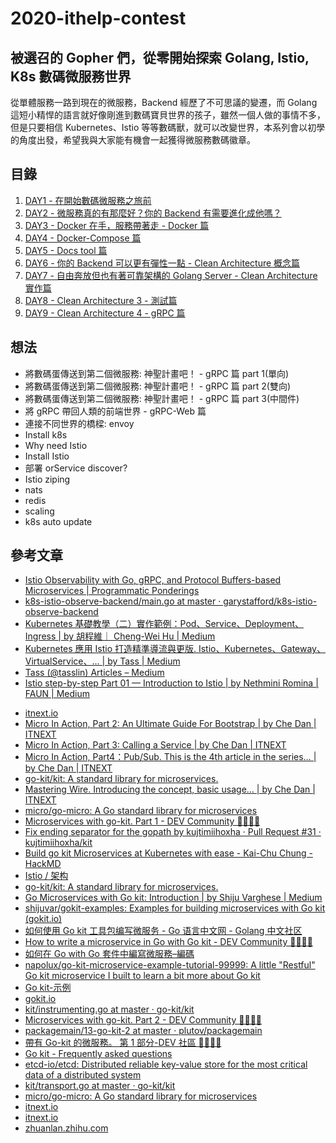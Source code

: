 # 2020-ithelp-contest

## 被選召的 Gopher 們，從零開始探索 Golang, Istio, K8s 數碼微服務世界

從單體服務一路到現在的微服務，Backend 經歷了不可思議的變遷，而 Golang 這短小精悍的語言就好像剛進到數碼寶貝世界的孩子，雖然一個人做的事情不多，但是只要相信 Kubernetes、Istio 等等數碼獸，就可以改變世界，本系列會以初學的角度出發，希望我與大家能有機會一起獲得微服務數碼徽章。

## 目錄

1. [DAY1 - 在開始數碼微服務之旅前](https://github.com/superj80820/2020-ithelp-contest/blob/master/DAY01)
2. [DAY2 - 微服務真的有那麼好？你的 Backend 有需要進化成他嗎？](https://github.com/superj80820/2020-ithelp-contest/blob/master/DAY02)
3. [DAY3 - Docker 在手，服務帶著走 - Docker 篇](https://github.com/superj80820/2020-ithelp-contest/blob/master/DAY03)
4. [DAY4 - Docker-Compose 篇](https://github.com/superj80820/2020-ithelp-contest/blob/master/DAY04)
5. [DAY5 - Docs tool 篇](https://github.com/superj80820/2020-ithelp-contest/blob/master/DAY05)
6. [DAY6 - 你的 Backend 可以更有彈性一點 - Clean Architecture 概念篇](https://github.com/superj80820/2020-ithelp-contest/blob/master/DAY06)
7. [DAY7 - 自由奔放但也有著可靠架構的 Golang Server - Clean Architecture 實作篇](https://github.com/superj80820/2020-ithelp-contest/blob/master/DAY07)
8. [DAY8 - Clean Architecture 3 - 測試篇](https://github.com/superj80820/2020-ithelp-contest/blob/master/DAY08)
9. [DAY9 - Clean Architecture 4 - gRPC 篇](https://github.com/superj80820/2020-ithelp-contest/blob/master/DAY09)

## 想法

- 將數碼蛋傳送到第二個微服務: 神聖計畫吧！ - gRPC 篇 part 1(單向)
- 將數碼蛋傳送到第二個微服務: 神聖計畫吧！ - gRPC 篇 part 2(雙向)
- 將數碼蛋傳送到第二個微服務: 神聖計畫吧！ - gRPC 篇 part 3(中間件)
- 將 gRPC 帶回人類的前端世界 - gRPC-Web 篇
- 連接不同世界的橋樑: envoy
- Install k8s
- Why need Istio
- Install Istio
- 部署 orService discover?
- Istio ziping
- nats
- redis
- scaling
- k8s auto update

## 參考文章

- [Istio Observability with Go, gRPC, and Protocol Buffers-based Microservices | Programmatic Ponderings](https://programmaticponderings.com/2019/04/17/istio-observability-with-go-grpc-and-protocol-buffers-based-microservices/)
- [k8s-istio-observe-backend/main.go at master · garystafford/k8s-istio-observe-backend](https://github.com/garystafford/k8s-istio-observe-backend/blob/master/services/service-b/main.go)
- [Kubernetes 基礎教學（二）實作範例：Pod、Service、Deployment、Ingress | by 胡程維｜ Cheng-Wei Hu | Medium](https://medium.com/@C.W.Hu/kubernetes-implement-ingress-deployment-tutorial-7431c5f96c3e)
- [Kubernetes 應用 Istio 打造精準導流與更版. Istio、Kubernetes、Gateway、VirtualService、… | by Tass | Medium](https://medium.com/@tasslin/kubernetes%E6%87%89%E7%94%A8istio%E6%89%93%E9%80%A0%E7%B2%BE%E6%BA%96%E5%B0%8E%E6%B5%81%E8%88%87%E6%9B%B4%E7%89%88-9206f7d326ff)
- [Tass (@tasslin) Articles – Medium](https://medium.com/@tasslin)
- [Istio step-by-step Part 01 — Introduction to Istio | by Nethmini Romina | FAUN | Medium](https://medium.com/faun/istio-step-by-step-part-01-introduction-to-istio-b9fd0df30a9e)

* [itnext.io](https://itnext.io/micro-in-action-getting-started-a79916ae3cac)
* [Micro In Action, Part 2: An Ultimate Guide For Bootstrap | by Che Dan | ITNEXT](https://itnext.io/micro-in-action-part-2-71230f01d6fb)
* [Micro In Action, Part 3: Calling a Service | by Che Dan | ITNEXT](https://itnext.io/micro-in-action-part-3-calling-a-service-55d865928f11)
* [Micro In Action, Part4：Pub/Sub. This is the 4th article in the series… | by Che Dan | ITNEXT](https://itnext.io/micro-in-action-part4-pub-sub-564f3b054ecd)
* [go-kit/kit: A standard library for microservices.](https://github.com/go-kit/kit)
* [Mastering Wire. Introducing the concept, basic usage… | by Che Dan | ITNEXT](https://itnext.io/mastering-wire-f1226717bbac)
* [micro/go-micro: A Go standard library for microservices](https://github.com/micro/go-micro)
* [Microservices with go-kit. Part 1 - DEV Community 👩‍💻👨‍💻](https://dev.to/plutov/microservices-with-go-kit-part-1-13dd)
* [Fix ending separator for the gopath by kujtimiihoxha · Pull Request #31 · kujtimiihoxha/kit](https://github.com/kujtimiihoxha/kit/pull/31)
* [Build go kit Microservices at Kubernetes with ease - Kai-Chu Chung - HackMD](https://hackmd.io/@gdg-taipei/BJ1ImG03B)
* [Istio / 架构](https://istio.io/latest/zh/docs/ops/deployment/architecture/)
* [go-kit/kit: A standard library for microservices.](https://github.com/go-kit/kit)
* [Go Microservices with Go kit: Introduction | by Shiju Varghese | Medium](https://medium.com/@shijuvar/go-microservices-with-go-kit-introduction-43a757398183)
* [shijuvar/gokit-examples: Examples for building microservices with Go kit (gokit.io)](https://github.com/shijuvar/gokit-examples)
* [如何使用 Go kit 工具包编写微服务 - Go 语言中文网 - Golang 中文社区](https://studygolang.com/articles/21378)
* [How to write a microservice in Go with Go kit - DEV Community 👩‍💻👨‍💻](https://dev.to/napolux/how-to-write-a-microservice-in-go-with-go-kit-a66)
* [如何在 Go with Go 套件中編寫微服務–編碼](https://coding.napolux.com/how-to-write-a-microservice-in-go-with-go-kit/)
* [napolux/go-kit-microservice-example-tutorial-99999: A little "Restful" Go kit microservice I built to learn a bit more about Go kit](https://github.com/napolux/go-kit-microservice-example-tutorial-99999)
* [Go kit-示例](https://gokit.io/examples/)
* [gokit.io](https://gokit.io/examples/stringsvc.html#calling-other-services)
* [kit/instrumenting.go at master · go-kit/kit](https://github.com/go-kit/kit/blob/master/examples/shipping/tracking/instrumenting.go)
* [Microservices with go-kit. Part 2 - DEV Community 👩‍💻👨‍💻](https://dev.to/plutov/packagemain-13-microservices-with-go-kit-part-2-4lgh)
* [packagemain/13-go-kit-2 at master · plutov/packagemain](https://github.com/plutov/packagemain/tree/master/13-go-kit-2)
* [帶有 Go-kit 的微服務。 第 1 部分-DEV 社區 👩‍💻👨‍💻](https://dev.to/plutov/microservices-with-go-kit-part-1-13dd)
* [Go kit - Frequently asked questions](https://gokit.io/faq/#what-is-go-kit)
* [etcd-io/etcd: Distributed reliable key-value store for the most critical data of a distributed system](https://github.com/etcd-io/etcd)
* [kit/transport.go at master · go-kit/kit](https://github.com/go-kit/kit/blob/master/examples/shipping/booking/transport.go)
* [micro/go-micro: A Go standard library for microservices](https://github.com/micro/go-micro)
* [itnext.io](https://itnext.io/micro-in-action-part-3-calling-a-service-55d865928f11)
* [itnext.io](https://itnext.io/micro-in-action-part6-service-discovery-f988988e5936)
* [zhuanlan.zhihu.com](https://zhuanlan.zhihu.com/p/79897640)
